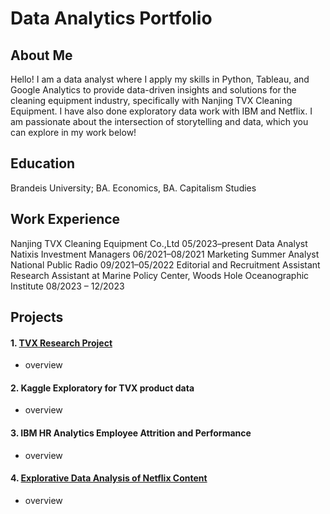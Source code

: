 # Data Analytics Portfolio

## About Me
Hello! I am a data analyst where I apply my skills in Python, Tableau, and Google Analytics to provide data-driven insights and solutions for the cleaning equipment industry, specifically with Nanjing TVX Cleaning Equipment. I have also done exploratory data work with IBM and Netflix. I am passionate about the intersection of storytelling and data, which you can explore in my work below!

## Education
Brandeis University; BA. Economics, BA. Capitalism Studies

## Work Experience
Nanjing TVX Cleaning Equipment Co.,Ltd 05/2023–present Data Analyst <br />
Natixis Investment Managers 06/2021–08/2021 Marketing Summer Analyst <br />
National Public Radio 09/2021–05/2022 Editorial and Recruitment Assistant <br />
Research Assistant at Marine Policy Center, Woods Hole Oceanographic Institute 08/2023 – 12/2023 <br />

## Projects

#### 1. <a href="https://yatongshi.github.io/Portfolio/TVX%20Research.html"> TVX Research Project </a>
* overview

#### 2. Kaggle Exploratory for TVX product data 
* overview

#### 3. IBM HR Analytics Employee Attrition and Performance
* overview

#### 4. <a href="https://yatongshi.github.io/Portfolio/Netlfix%20Research.html"> Explorative Data Analysis of Netflix Content </a>
* overview
<br/>

